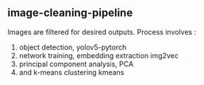 ## image-cleaning-pipeline

Images are filtered for desired outputs. Process involves :

1. object detection, yolov5-pytorch
2. network training, embedding extraction img2vec
3. principal component analysis, PCA
4. and k-means clustering kmeans
